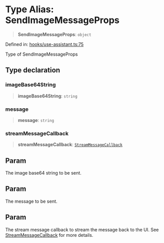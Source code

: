 # Type Alias: SendImageMessageProps

> **SendImageMessageProps**: `object`

Defined in: [hooks/use-assistant.ts:75](https://github.com/GeoDaCenter/openassistant/blob/a5eebdb32e6bf1b6b4eedf634485568edcefaa57/packages/core/src/hooks/use-assistant.ts#L75)

Type of SendImageMessageProps

## Type declaration

### imageBase64String

> **imageBase64String**: `string`

### message

> **message**: `string`

### streamMessageCallback

> **streamMessageCallback**: [`StreamMessageCallback`](StreamMessageCallback.md)

## Param

The image base64 string to be sent.

## Param

The message to be sent.

## Param

The stream message callback to stream the message back to the UI. See [StreamMessageCallback](StreamMessageCallback.md) for more details.
